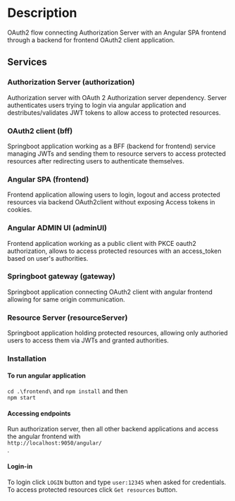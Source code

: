 # Description
OAuth2 flow connecting Authorization Server with an Angular SPA frontend through a backend for frontend OAuth2 client application. 

## Services
### Authorization Server (authorization)
Authorization server with OAuth 2 Authorization server dependency. Server authenticates users trying to login via angular application and destributes/validates JWT tokens to allow access to protected resources.
### OAuth2 client (bff)
Springboot application working as a BFF (backend for frontend) service managing JWTs and sending them to resource servers to access protected resources after redirecting users to authenticate themselves. 
### Angular SPA (frontend)
Frontend application allowing users to login, logout and access protected resources via backend OAuth2client without exposing Access tokens in cookies. 
### Angular ADMIN UI (adminUI)
Frontend application working as a public client with PKCE oauth2 authorization, allows to access protected resources with an access_token based on user's authorities.
### Springboot gateway (gateway)
Springboot application connecting OAuth2 client with angular frontend allowing for same origin communication.
### Resource Server (resourceServer)
Springboot application holding protected resources, allowing only authoried users to access them via JWTs and granted authorities. 
### Installation
#### To run angular application
```cd .\frontend\``` and ```npm install``` and then <br> ```npm start```
#### Accessing endpoints
Run authorization server, then all other backend applications and access the angular frontend with <br>
``` http://localhost:9050/angular/ ``` <br>. 
#### Login-in
To login click ```LOGIN``` button and type ```user:12345``` when asked for credentials. <br> To access protected resources click ```Get resources``` button.

